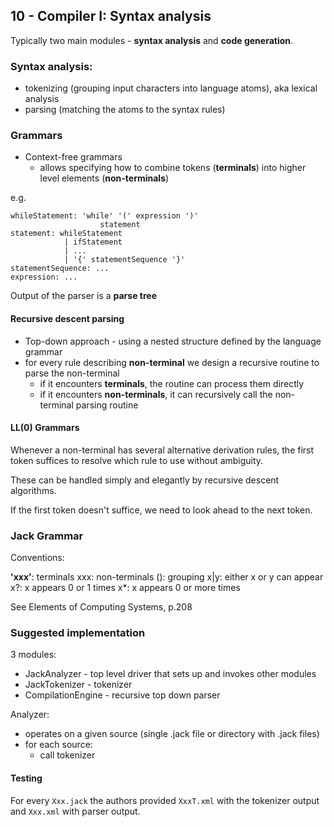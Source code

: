 ## 10 - Compiler I: Syntax analysis

Typically two main modules - **syntax analysis** and **code generation**.

### Syntax analysis:
- tokenizing (grouping input characters into language atoms), aka lexical analysis
- parsing (matching the atoms to the syntax rules)

### Grammars
- Context-free grammars
  - allows specifying how to combine tokens (**terminals**) into higher level elements (**non-terminals**)

e.g. 

```
whileStatement: 'while' '(' expression ')'
                    statement
statement: whileStatement
            | ifStatement
            | ...
            | '{' statementSequence '}'
statementSequence: ...            
expression: ...
```

Output of the parser is a **parse tree**

#### Recursive descent parsing

- Top-down approach - using a nested structure defined by the language grammar
- for every rule describing **non-terminal** we design a recursive routine to parse the non-terminal
  - if it encounters **terminals**, the routine can process them directly
  - if it encounters **non-terminals**, it can recursively call the non-terminal parsing routine

#### LL(0) Grammars

Whenever a non-terminal has several alternative derivation rules, the first token suffices to resolve which rule to use without ambiguity.

These can be handled simply and elegantly by recursive descent algorithms.

If the first token doesn't suffice, we need to look ahead to the next token.

### Jack Grammar

Conventions:

**'xxx'**: terminals
xxx: non-terminals
(): grouping
x|y: either x or y can appear
x?: x appears 0 or 1 times
x*: x appears 0 or more times

See Elements of Computing Systems, p.208

### Suggested implementation

3 modules:
- JackAnalyzer - top level driver that sets up and invokes other modules
- JackTokenizer - tokenizer
- CompilationEngine - recursive top down parser

Analyzer: 
- operates on a given source (single .jack file or directory with .jack files)
- for each source:
  - call tokenizer


#### Testing

For every `Xxx.jack` the authors provided `XxxT.xml` with the tokenizer output and `Xxx.xml` with parser output.